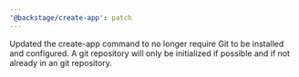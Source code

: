 ```yaml
---
'@backstage/create-app': patch
---
```


Updated the create-app command to no longer require Git to be installed and configured. A git repository will only be initialized if possible and if not already in an git repository.
